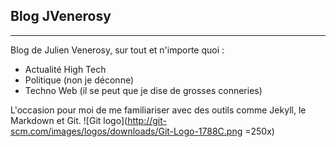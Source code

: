## Blog JVenerosy
----------

Blog de Julien Venerosy, sur tout et n'importe quoi :

 - Actualité High Tech
 - Politique (non je déconne)
 - Techno Web (il se peut que je dise de grosses conneries)

L'occasion pour moi de me familiariser avec des outils comme Jekyll, le Markdown et Git.
![Git logo](http://git-scm.com/images/logos/downloads/Git-Logo-1788C.png =250x)
